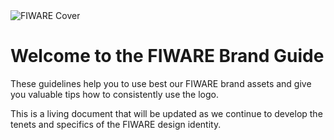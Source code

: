 <div id="custom-meta">
<meta property="og:title" content="FIWARE Brand Guide" />
<meta property="og:type" content="documentation" />
<meta property="og:url" content="https://fiware-brand-guide.readthedocs.org" />
<meta property="og:image" content="https://www.fiware.org/wp-content/uploads/FF_Banner_General.png" />
</div>

<div class="cover-container">
    <img style="margin:0px" src="https://www.fiware.org/style/imgs/FIWARE_MainVisual.svg" alt="FIWARE Cover">
</div>

<h1>Welcome to the FIWARE Brand Guide</h1>

These guidelines help you to use best our FIWARE brand assets and give you valuable tips how to consistently use the logo.

This is a living document that will be updated as we continue to develop the tenets and specifics of the FIWARE design identity.